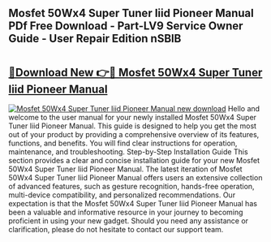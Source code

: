 ## Mosfet 50Wx4 Super Tuner Iiid Pioneer Manual PDf Free Download - Part-LV9 Service Owner Guide - User Repair Edition nSBlB

# <h2><a href="http://bc58412.oget.top/?id=Mosfet+50Wx4+Super+Tuner+Iiid+Pioneer+Manual">🔗Download New 👉🔴 Mosfet 50Wx4 Super Tuner Iiid Pioneer Manual</a></h2>

[![Mosfet 50Wx4 Super Tuner Iiid Pioneer Manual new download](https://i.imgur.com/5g1atiW.png)](http://bc58412.oget.top/?id=Mosfet+50Wx4+Super+Tuner+Iiid+Pioneer+Manual)
Hello and welcome to the user manual for your newly installed Mosfet 50Wx4 Super Tuner Iiid Pioneer Manual. This guide is designed to help you get the most out of your product by providing a comprehensive overview of its features, functions, and benefits. You will find clear instructions for operation, maintenance, and troubleshooting. Step-by-Step Installation Guide This section provides a clear and concise installation guide for your new Mosfet 50Wx4 Super Tuner Iiid Pioneer Manual. The latest iteration of Mosfet 50Wx4 Super Tuner Iiid Pioneer Manual offers users an extensive collection of advanced features, such as gesture recognition, hands-free operation, multi-device compatibility, and personalized recommendations. Our expectation is that the Mosfet 50Wx4 Super Tuner Iiid Pioneer Manual has been a valuable and informative resource in your journey to becoming proficient in using your new gadget. Should you need any assistance or clarification, please do not hesitate to contact our support team.
